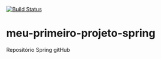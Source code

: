 [![Build Status](https://travis-ci.com/Frederico-souza/meu-primeiro-projeto-spring.svg?branch=master)](https://travis-ci.com/Frederico-souza/meu-primeiro-projeto-spring)
# meu-primeiro-projeto-spring
Repositório Spring gitHub
